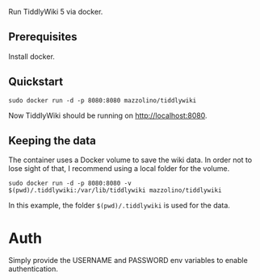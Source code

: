 Run TiddlyWiki 5 via docker.

## Prerequisites

Install docker.

## Quickstart

    sudo docker run -d -p 8080:8080 mazzolino/tiddlywiki

Now TiddlyWiki should be running on [http://localhost:8080](http://localhost:8080).

## Keeping the data

The container uses a Docker volume to save the wiki data. In order not
to lose sight of that, I recommend using a local folder for the volume.

    sudo docker run -d -p 8080:8080 -v $(pwd)/.tiddlywiki:/var/lib/tiddlywiki mazzolino/tiddlywiki

In this example, the folder `$(pwd)/.tiddlywiki` is used for the data.

# Auth

Simply provide the USERNAME and PASSWORD env variables to enable authentication.
